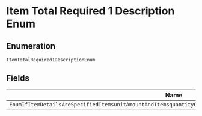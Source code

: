 
# Item Total Required 1 Description Enum

## Enumeration

`ItemTotalRequired1DescriptionEnum`

## Fields

| Name |
|  --- |
| `EnumIfItemDetailsAreSpecifiedItemsunitAmountAndItemsquantityCorrespondingAmountbreakdownitemTotalIsRequired` |

